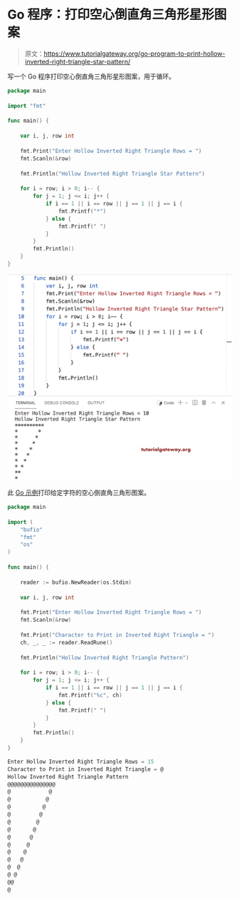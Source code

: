 # Go 程序：打印空心倒直角三角形星形图案

> 原文：<https://www.tutorialgateway.org/go-program-to-print-hollow-inverted-right-triangle-star-pattern/>

写一个 Go 程序打印空心倒直角三角形星形图案，用于循环。

```go
package main

import "fmt"

func main() {

	var i, j, row int

	fmt.Print("Enter Hollow Inverted Right Triangle Rows = ")
	fmt.Scanln(&row)

	fmt.Println("Hollow Inverted Right Triangle Star Pattern")

	for i = row; i > 0; i-- {
		for j = 1; j <= i; j++ {
			if i == 1 || i == row || j == 1 || j == i {
				fmt.Printf("*")
			} else {
				fmt.Printf(" ")
			}
		}
		fmt.Println()
	}
}
```

![Go Program to Print Hollow Inverted Right Triangle Star Pattern](img/178a38555ea0a73b7eaeb90c9e6bba77.png)

此 [Go 示例](https://www.tutorialgateway.org/go-programs/)打印给定字符的空心倒直角三角形图案。

```go
package main

import (
	"bufio"
	"fmt"
	"os"
)

func main() {

	reader := bufio.NewReader(os.Stdin)

	var i, j, row int

	fmt.Print("Enter Hollow Inverted Right Triangle Rows = ")
	fmt.Scanln(&row)

	fmt.Print("Character to Print in Inverted Right Triangle = ")
	ch, _, _ := reader.ReadRune()

	fmt.Println("Hollow Inverted Right Triangle Pattern")

	for i = row; i > 0; i-- {
		for j = 1; j <= i; j++ {
			if i == 1 || i == row || j == 1 || j == i {
				fmt.Printf("%c", ch)
			} else {
				fmt.Printf(" ")
			}
		}
		fmt.Println()
	}
}
```

```go
Enter Hollow Inverted Right Triangle Rows = 15
Character to Print in Inverted Right Triangle = @
Hollow Inverted Right Triangle Pattern
@@@@@@@@@@@@@@@
@            @
@           @
@          @
@         @
@        @
@       @
@      @
@     @
@    @
@   @
@  @
@ @
@@
@
```